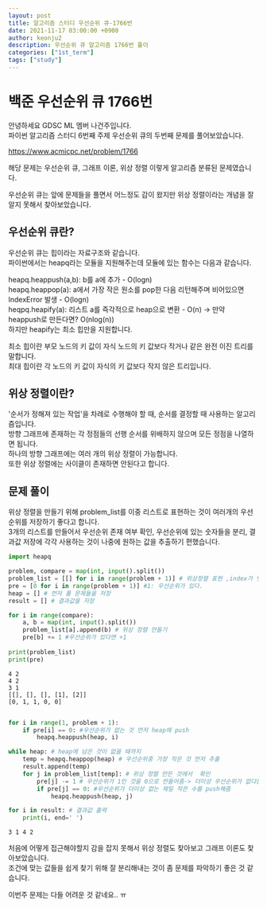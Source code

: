 ```yaml
---
layout: post
title: 알고리즘 스터디 우선순위 큐-1766번
date: 2021-11-17 03:00:00 +0900
author: keonju2
description: 우선순위 큐 알고리즘 1766번 풀이
categories: ["1st_term"]
tags: ["study"]
---
```


# 백준 우선순위 큐 1766번  

안녕하세요 GDSC ML 멤버 나건주입니다.  
파이썬 알고리즘 스터디 6번째 주제 우선순위 큐의 두번째 문제를 풀어보았습니다.  


<https://www.acmicpc.net/problem/1766>

해당 문제는 우선순위 큐, 그래프 이론, 위상 정렬 이렇게 알고리즘 분류된 문제였습니다.  

우선순위 큐는 앞에 문제들을 풀면서 어느정도 감이 왔지만 위상 정렬이라는 개념을 잘 알지 못해서 찾아보았습니다.  

## 우선순위 큐란?

우선순위 큐는 힙이라는 자료구조와 같습니다.  
파이썬에서는 heapq라는 모듈을 지원해주는데 모듈에 있는 함수는 다음과 같습니다.  


heapq.heappush(a,b): b를 a에 추가 - O(logn)  
heapq.heappop(a): a에서 가장 작은 원소를 pop한 다음 리턴해주며 비어있으면 IndexError 발생 - O(logn)  
heqpq.heapify(a): 리스트 a를 즉각적으로 heap으로 변환 - O(n) -> 만약 heappush로 만든다면? O(nlog(n))  
하지만 heapify는 최소 힙만을 지원합니다.  

최소 힙이란 부모 노드의 키 값이 자식 노드의 키 값보다 작거나 같은 완전 이진 트리를 말합니다.  
최대 힙이란 각 노드의 키 값이 자식의 키 값보다 작지 않은 트리입니다.  

## 위상 정렬이란?
'순서가 정해져 있는 작업'을 차례로 수행해야 할 때, 순서를 결정할 때 사용하는 알고리즘입니다.  
방향 그래프에 존재하는 각 정점들의 선행 순서를 위배하지 않으며 모든 정점을 나열하면 됩니다.  
하나의 방향 그래프에는 여러 개의 위상 정렬이 가능합니다.  
또한 위상 정렬에는 사이클이 존재하면 안된다고 합니다.  

## 문제 풀이

위상 정렬을 만들기 위해 problem_list를 이중 리스트로 표현하는 것이 여러개의 우선 순위를 저장하기 좋다고 합니다.  
3개의 리스트를 만들어서 우선순위 존재 여부 확인, 우선순위에 있는 숫자들을 분리, 결과값 저장에 각각 사용하는 것이 나중에 원하는 값을 추출하기 편했습니다.  

```python
import heapq

problem, compare = map(int, input().split())
problem_list = [[] for i in range(problem + 1)] # 위상정렬 표현 ,index가 헷갈리지 않게 problem+1
pre = [0 for i in range(problem + 1)] #1: 우선순위가 있다.
heap = [] # 먼저 풀 문제들을 저장
result = [] # 결과값을 저장

for i in range(compare):
    a, b = map(int, input().split())
    problem_list[a].append(b) # 위상 정렬 만들기
    pre[b] += 1 #우선순위가 있다면 +1
    
print(problem_list)
print(pre)
```

    4 2
    4 2
    3 1
    [[], [], [], [1], [2]]
    [0, 1, 1, 0, 0]


```python

for i in range(1, problem + 1):
    if pre[i] == 0: #우선순위가 없는 것 먼저 heap에 push
        heapq.heappush(heap, i) 

while heap: # heap에 남은 것이 없을 때까지
    temp = heapq.heappop(heap) # 우선순위중 가장 작은 것 먼저 추출
    result.append(temp) 
    for j in problem_list[temp]: # 위상 정렬 만든 것에서  확인
        pre[j] -= 1 # 우선순위가 1인 것을 0으로 만들어줌-> 더이상 우선순위가 없다는 의미
        if pre[j] == 0: #우선순위가 더이상 없는 제일 작은 수를 push해줌
            heapq.heappush(heap, j)

for i in result: # 결과값 출력
    print(i, end=' ')
```

    3 1 4 2


처음에 어떻게 접근해야할지 감을 잡지 못해서 위상 정렬도 찾아보고 그래프 이론도 찾아보았습니다.  
조건에 맞는 값들을 쉽게 찾기 위해 잘 분리해내는 것이 좀 문제를 파악하기 좋은 것 같습니다.  

이번주 문제는 다들 어려운 것 같네요.. ㅠ
